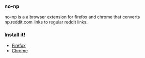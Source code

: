 ### no-np
no-np is a a browser extension for firefox and chrome that converts np.reddit.com links to regular reddit links.
### Install it!
* [Firefox](https://addons.mozilla.org/en-US/firefox/addon/no-np/)
* [Chrome](https://chrome.google.com/webstore/detail/no-np/dimklpfhlgpdoflddlaklcgeaglaacbm)
